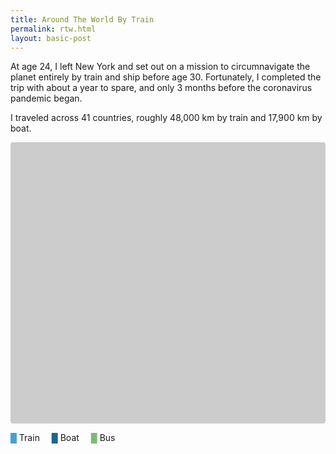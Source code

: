 ```yaml
---
title: Around The World By Train
permalink: rtw.html
layout: basic-post
---
```


At age 24, I left New York and set out on a mission to circumnavigate the planet entirely by train and ship before age 30. Fortunately, I completed the trip with about a year to spare, and only 3 months before the coronavirus pandemic began.

I traveled across 41 countries, roughly 48,000 km by train and 17,900 km by boat.

<div class="map">
    <div id="map" style="width: 100%; height: 450px; background: #ccc; border-radius: 4px;"></div>
</div>

<span style="color:#43a1d8;">█</span> Train <span style="color:#1f648c; margin-left: 15px;">█</span> Boat <span style="color:#7cba74; margin-left: 15px;">█</span> Bus

<script src="https://code.jquery.com/jquery-3.5.1.min.js" crossorigin="anonymous"></script>
<script src="https://api.mapbox.com/mapbox-gl-js/v0.39.1/mapbox-gl.js"></script>
<link href="https://api.mapbox.com/mapbox-gl-js/v0.39.1/mapbox-gl.css" rel="stylesheet" />
<script src="/static/resources/rtw.js"></script>
